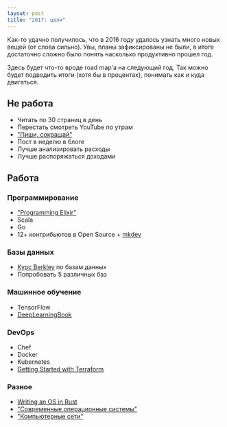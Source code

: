 ```yaml
---
layout: post
title: "2017: цели"
---
```

Как-то удачно получилось, что в 2016 году удалось узнать много новых вещей (от слова сильно). Увы, планы зафиксированы не были, в итоге достаточно сложно было понять насколько продуктивно прошел год.

Здесь будет что-то вроде road map'а на следующий год. Так можно будет подводить итоги (хотя бы в процентах), понимать как и куда двигаться.

## Не работа

- Читать по 30 страниц в день
- Перестать смотреть YouTube по утрам
- ["Пиши, сокращай"](https://book.glvrd.ru/)
- Пост в неделю в блоге
- Лучше анализировать расходы
- Лучше распоряжаться доходами


## Работа

### Программирование

- ["Programming Elixir"](https://pragprog.com/book/elixir13/programming-elixir-1-3)
- Scala
- Go
- 12+ контрибьютов в Open Source + [mkdev](https://mkdev.me/)

### Базы данных

- [Курс Berkley](https://www.youtube.com/playlist?list=PL-XXv-cvA_iBVK2QzAV-R7NMA1ZkaiR2y) по базам данных
- Попробовать 5 различных баз

### Машинное обучение

- TensorFlow
- [DeepLearningBook](https://github.com/HFTrader/DeepLearningBook)

### DevOps
- Chef
- Docker
- Kubernetes
- [Getting Started with Terraform](https://www.amazon.com/Getting-Started-Terraform-Kirill-Shirinkin-ebook/dp/B01MAYMG2K/ref=sr_1_2?ie=UTF8&qid=1483034775&sr=8-2&keywords=kirill+shirinkin)

### Разное

- [Writing an OS in Rust](http://os.phil-opp.com/)
- ["Современные операционные системы"](https://www.ozon.ru/context/detail/id/31649356/)
- ["Компьютерные сети"](https://www.ozon.ru/context/detail/id/135726580/)